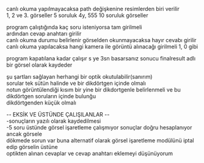 canlı okuma yapılmayacaksa path değişkenine resimlerden biri verilir  
1, 2 ve 3.  görseller 5 soruluk 4y, 555 10 soruluk görseller  

program çalıştığında kaç soru isteniyorsa tam girilmeli   
ardından cevap anahtarı girilir  
canlı okuma durumu belirlenir görselden okunmayacaksa hayır cevabı girilir     
canlı okuma yapılacaksa hangi kamera ile görüntü alınacağı girilmeli 1, 0 gibi  


program kapatılana kadar çalışır 
s ye 3sn basarsanız sonucu finalresult adlı bir görsel olarak kaydeder

şu şartları sağlayan herhangi bir optik okutulabilir(sanırım)  
sorular tek sütün halinde ve bir dikdörtgen içinde olmalı  
notun görüntülendiği kısım bir yine bir dikdortgenle belirlenmeli ve bu dikdörtgen soruların içinde bulunğu  
dikdörtgenden küçük olmalı



-- EKSİK VE ÜSTÜNDE ÇALIŞILANLAR --  
-sonuçların yazılı olarak kaydedilmesi  
-5 soru üstünde görsel işaretleme çalışmıyor sonuçlar doğru hesaplanıyor ancak görsele  
dökmede sorun var buna alternatif olarak görsel işaretleme modülünü iptal edip görselin üstüne  
optikten alınan cevaplar ve cevap anahtarı eklemeyi düşünüyorum



